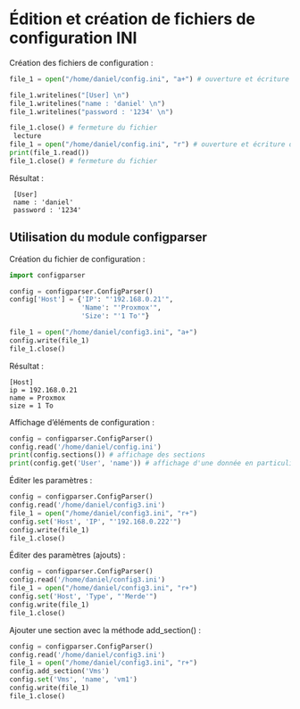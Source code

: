 # Édition et création de fichiers de configuration INI

Création des fichiers de configuration :
```Python
file_1 = open("/home/daniel/config.ini", "a+") # ouverture et écriture du fichier sans écraser l'existant

file_1.writelines("[User] \n")
file_1.writelines("name : 'daniel' \n")
file_1.writelines("password : '1234' \n")

file_1.close() # fermeture du fichier
 lecture
file_1 = open("/home/daniel/config.ini", "r") # ouverture et écriture du fichier sans écraser l'existant
print(file_1.read())
file_1.close() # fermeture du fichier
```

Résultat :
```
 [User]
 name : 'daniel'
 password : '1234'
```

## Utilisation du module configparser
Création du fichier de configuration :
```python
import configparser

config = configparser.ConfigParser()
config['Host'] = {'IP': "'192.168.0.21'",
                  'Name': "'Proxmox'",
                  'Size': "'1 To'"}

file_1 = open("/home/daniel/config3.ini", "a+")
config.write(file_1)
file_1.close()
```

Résultat :
```
[Host]
ip = 192.168.0.21
name = Proxmox
size = 1 To
```

Affichage d’éléments de configuration :
```python
config = configparser.ConfigParser()
config.read('/home/daniel/config.ini')
print(config.sections()) # affichage des sections
print(config.get('User', 'name')) # affichage d'une donnée en particulier appartenant à la section User
```

Éditer les paramètres :
```python
config = configparser.ConfigParser()
config.read('/home/daniel/config3.ini')
file_1 = open("/home/daniel/config3.ini", "r+")
config.set('Host', 'IP', "'192.168.0.222'")
config.write(file_1)
file_1.close()
```

Éditer des paramètres (ajouts) :
```python
config = configparser.ConfigParser()
config.read('/home/daniel/config3.ini')
file_1 = open("/home/daniel/config3.ini", "r+")
config.set('Host', 'Type', "'Merde'")
config.write(file_1)
file_1.close()
```

Ajouter une section avec la méthode add_section() :
```python
config = configparser.ConfigParser()
config.read('/home/daniel/config3.ini')
file_1 = open("/home/daniel/config3.ini", "r+")
config.add_section('Vms')
config.set('Vms', 'name', 'vm1')
config.write(file_1)
file_1.close()
```